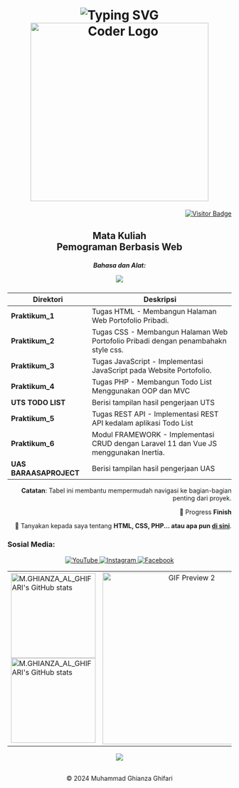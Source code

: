 <h1 align="Center">
    <img src="https://readme-typing-svg.herokuapp.com?font=Times+New+Roman&pause=1000&color=24F700&center=true&vCenter=true&width=435&lines=Hai+%F0%9F%91%8B+Saya+Muhammad+Ghianza+Al+Ghifari!" alt="Typing SVG" /></a>
    <img src="https://user-images.githubusercontent.com/74038190/225813708-98b745f2-7d22-48cf-9150-083f1b00d6c9.gif" alt="Coder Logo" width="400">

</h1>

<div align="right">
    <a href="https://visitor-badge.laobi.icu/badge?page_id=220660121058.PBW-IF-VD">
        <img src="https://visitor-badge.laobi.icu/badge?page_id=220660121058.PBW-IF-VD&title=Dikunjungi" alt="Visitor Badge" />
    </a>

<h2 align="center"><a>Mata Kuliah
<br>Pemograman Berbasis Web</a></br></h2>


<h5 align="center">Bahasa dan Alat:
<p align="center">
    <a href="https://skillicons.dev">
        <img src="https://skillicons.dev/icons?i=html,css,js,react,vue,nodejs,java,php,mysql,git,figma,laravel" />
    </a>
</p>
</h5>



| **Direktori**               | **Deskripsi**                                                                           |
|-----------------------------|-----------------------------------------------------------------------------------------|
| **Praktikum_1**             | Tugas HTML - Membangun Halaman Web Portofolio Pribadi.                                  |
| **Praktikum_2**             | Tugas CSS - Membangun Halaman Web Portofolio Pribadi dengan penambahakn style css.      |
| **Praktikum_3**             | Tugas JavaScript - Implementasi JavaScript pada Website Portofolio.                     |
| **Praktikum_4**             | Tugas PHP - Membangun Todo List Menggunakan OOP dan MVC                                 |
| **UTS TODO LIST**           | Berisi tampilan hasil pengerjaan UTS                                                    |
| **Praktikum_5**             | Tugas REST API - Implementasi REST API kedalam aplikasi Todo List                       |
| **Praktikum_6**             | Modul FRAMEWORK - Implementasi CRUD dengan Laravel 11 dan Vue JS menggunakan Inertia.   |
| **UAS BARAASAPROJECT**      | Berisi tampilan hasil pengerjaan UAS                                                    |

                                                                                   

**Catatan**: Tabel ini membantu mempermudah navigasi ke bagian-bagian penting dari proyek.

 
 🌱 Progress **Finish**

💬 Tanyakan kepada saya tentang **HTML, CSS, PHP... atau apa pun [di sini](https://github.com/220660121058/PBW-IF-VD/issues)**.

<h3 align="left">Sosial Media:</h3>
 </div>
 <div align="center"> 
<a href="https://youtube.com/@MuhammadGhianzaAlGhifariUNSAP" target="_blank">
    <img src="https://img.shields.io/badge/YouTube-FF0000?style=for-the-badge&logo=youtube&logoColor=white" alt="YouTube" />
</a>

  <a href="https://www.instagram.com/ghianza_al_ghifari" target="_blank">
    <img src="https://img.shields.io/badge/Instagram-E4405F?style=for-the-badge&logo=instagram&logoColor=white" alt="Instagram" />
</a>

<a href="https://www.facebook.com/ghianza.alghifari" target="_blank">
    <img src="https://img.shields.io/badge/Facebook-1877F2?style=for-the-badge&logo=facebook&logoColor=white" alt="Facebook" />
</a>

</div>

  
<table>
    <tr>
        <!-- GitHub Stats -->
        <td>
            <!-- GitHub Stats for Light Mode -->
            <a href="https://github.com/220660121058/github-readme-stats#gh-light-mode-only">
                <img height="190" src="https://github-readme-stats.vercel.app/api?username=220660121058&show_icons=true&line_height=28&hide_border=true&card_width=347&theme=default#gh-light-mode-only" alt="M.GHIANZA_AL_GHIFARI's GitHub stats" />
            </a>
            <!-- GitHub Stats for Dark Mode -->
            <a href="https://github.com/220660121058/github-readme-stats#gh-dark-mode-only">
                <img height="190" src="https://github-readme-stats.vercel.app/api?username=220660121058&show_icons=true&line_height=28&hide_border=true&card_width=347&theme=dark&bg_color=000000#gh-dark-mode-only" alt="M.GHIANZA_AL_GHIFARI's GitHub stats" />
            </a>
        </td>
        <!-- GIF Preview -->
        <td align="center">
            <img src="https://media4.giphy.com/media/V4NSR1NG2p0KeJJyr5/giphy.gif?cid=6c09b952l2vhb7bq2qtc2wmlpzvrxsbbsji74hywrv79edci&ep=v1_internal_gif_by_id&rid=giphy.gif&ct=g" 
                 alt="GIF Preview 2" 
                 width="385" />
        </td>
    </tr>
</table>


</div>

<div align="center">
    <img src="https://github-readme-activity-graph.vercel.app/graph?username=220660121058&bg_color=011627&color=FFFFFF&line=77e68a&point=FF0000&area=true&hide_border=false" border-radius="15">
</div>
<br>
<p align="center">
    &copy; 2024 Muhammad Ghianza Ghifari
</p>

